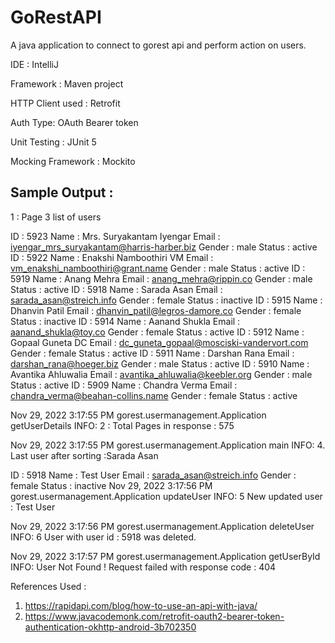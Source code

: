 # GoRestAPI
A java application to connect to gorest api and perform action on users.

IDE : IntelliJ 

Framework : Maven project 

HTTP Client used : Retrofit 

Auth Type: OAuth Bearer token

Unit Testing : JUnit 5

Mocking Framework : Mockito 




## Sample Output : 

1 : Page 3 list of users

ID : 5923
 Name : Mrs. Suryakantam Iyengar
 Email : iyengar_mrs_suryakantam@harris-harber.biz
 Gender : male
 Status : active
ID : 5922
 Name : Enakshi Namboothiri VM
 Email : vm_enakshi_namboothiri@grant.name
 Gender : male
 Status : active
ID : 5919
 Name : Anang Mehra
 Email : anang_mehra@rippin.co
 Gender : male
 Status : active
ID : 5918
 Name : Sarada Asan
 Email : sarada_asan@streich.info
 Gender : female
 Status : inactive
ID : 5915
 Name : Dhanvin Patil
 Email : dhanvin_patil@legros-damore.co
 Gender : female
 Status : inactive
ID : 5914
 Name : Aanand Shukla
 Email : aanand_shukla@toy.co
 Gender : female
 Status : active
ID : 5912
 Name : Gopaal Guneta DC
 Email : dc_guneta_gopaal@mosciski-vandervort.com
 Gender : female
 Status : active
ID : 5911
 Name : Darshan Rana
 Email : darshan_rana@hoeger.biz
 Gender : male
 Status : active
ID : 5910
 Name : Avantika Ahluwalia
 Email : avantika_ahluwalia@keebler.org
 Gender : male
 Status : active
ID : 5909
 Name : Chandra Verma
 Email : chandra_verma@beahan-collins.name
 Gender : female
 Status : active
 
Nov 29, 2022 3:17:55 PM gorest.usermanagement.Application getUserDetails
INFO: 2 : Total Pages in response : 575

Nov 29, 2022 3:17:55 PM gorest.usermanagement.Application main
INFO: 4. Last user after sorting :Sarada Asan

ID : 5918
 Name : Test User
 Email : sarada_asan@streich.info
 Gender : female
 Status : inactive
Nov 29, 2022 3:17:56 PM gorest.usermanagement.Application updateUser
INFO: 5 New updated user : Test User

Nov 29, 2022 3:17:56 PM gorest.usermanagement.Application deleteUser
INFO: 6 User with user id : 5918 was deleted.

Nov 29, 2022 3:17:57 PM gorest.usermanagement.Application getUserById
INFO: User Not Found ! 
 Request failed with response code : 404
 
 References Used : 
 1) https://rapidapi.com/blog/how-to-use-an-api-with-java/
 2) https://www.javacodemonk.com/retrofit-oauth2-bearer-token-authentication-okhttp-android-3b702350
